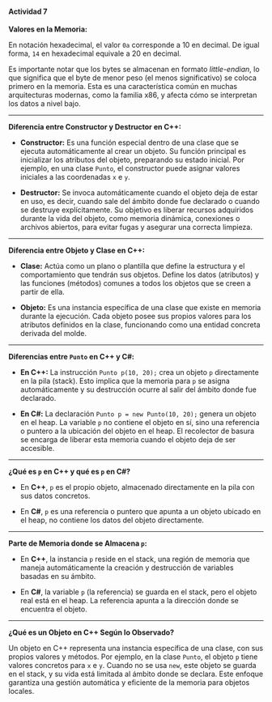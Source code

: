 #### Actividad 7

**Valores en la Memoria:**

En notación hexadecimal, el valor `0a` corresponde a 10 en decimal.
De igual forma, `14` en hexadecimal equivale a 20 en decimal.

Es importante notar que los bytes se almacenan en formato *little-endian*, lo que significa que el byte de menor peso (el menos significativo) se coloca primero en la memoria. Esta es una característica común en muchas arquitecturas modernas, como la familia x86, y afecta cómo se interpretan los datos a nivel bajo.

---

**Diferencia entre Constructor y Destructor en C++:**

* **Constructor:** Es una función especial dentro de una clase que se ejecuta automáticamente al crear un objeto. Su función principal es inicializar los atributos del objeto, preparando su estado inicial. Por ejemplo, en una clase `Punto`, el constructor puede asignar valores iniciales a las coordenadas `x` e `y`.

* **Destructor:** Se invoca automáticamente cuando el objeto deja de estar en uso, es decir, cuando sale del ámbito donde fue declarado o cuando se destruye explícitamente. Su objetivo es liberar recursos adquiridos durante la vida del objeto, como memoria dinámica, conexiones o archivos abiertos, para evitar fugas y asegurar una correcta limpieza.

---

**Diferencia entre Objeto y Clase en C++:**

* **Clase:** Actúa como un plano o plantilla que define la estructura y el comportamiento que tendrán sus objetos. Define los datos (atributos) y las funciones (métodos) comunes a todos los objetos que se creen a partir de ella.

* **Objeto:** Es una instancia específica de una clase que existe en memoria durante la ejecución. Cada objeto posee sus propios valores para los atributos definidos en la clase, funcionando como una entidad concreta derivada del molde.

---

**Diferencias entre `Punto` en C++ y C#:**

* **En C++:** La instrucción `Punto p(10, 20);` crea un objeto `p` directamente en la pila (stack). Esto implica que la memoria para `p` se asigna automáticamente y su destrucción ocurre al salir del ámbito donde fue declarado.

* **En C#:** La declaración `Punto p = new Punto(10, 20);` genera un objeto en el heap. La variable `p` no contiene el objeto en sí, sino una referencia o puntero a la ubicación del objeto en el heap. El recolector de basura se encarga de liberar esta memoria cuando el objeto deja de ser accesible.

---

**¿Qué es `p` en C++ y qué es `p` en C#?**

* En **C++**, `p` es el propio objeto, almacenado directamente en la pila con sus datos concretos.

* En **C#**, `p` es una referencia o puntero que apunta a un objeto ubicado en el heap, no contiene los datos del objeto directamente.

---

**Parte de Memoria donde se Almacena `p`:**

* En **C++**, la instancia `p` reside en el stack, una región de memoria que maneja automáticamente la creación y destrucción de variables basadas en su ámbito.

* En **C#**, la variable `p` (la referencia) se guarda en el stack, pero el objeto real está en el heap. La referencia apunta a la dirección donde se encuentra el objeto.

---

**¿Qué es un Objeto en C++ Según lo Observado?**

Un objeto en C++ representa una instancia específica de una clase, con sus propios valores y métodos. Por ejemplo, en la clase `Punto`, el objeto `p` tiene valores concretos para `x` e `y`. Cuando no se usa `new`, este objeto se guarda en el stack, y su vida está limitada al ámbito donde se declara. Este enfoque garantiza una gestión automática y eficiente de la memoria para objetos locales.
